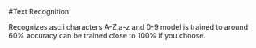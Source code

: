 #Text Recognition

Recognizes ascii characters A-Z,a-z and 0-9 model is trained to around 60% accuracy can be trained close to 100% if you choose.
